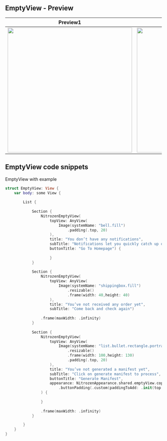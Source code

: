 ## EmptyView - Preview

| Preview1 | Preview2 |
| ---      | ---      |
| <img src="https://raw.githubusercontent.com/keyur-gofynd/nitrozen-ios/master/Example-Nitrozen-SwiftUI/Example-Nitrozen-SwiftUI/Preview%20Content/emptyview1.png" width="400"> | <img src="https://raw.githubusercontent.com/keyur-gofynd/nitrozen-ios/master/Example-Nitrozen-SwiftUI/Example-Nitrozen-SwiftUI/Preview%20Content/emptyview2.png" width="400"> |

## EmptyView code snippets
EmptyView with example
```swift
struct EmptyView: View {
    var body: some View {
        
        List {
            
            Section {
                NitrozenEmptyView(
                    topView: AnyView(
                        Image(systemName: "bell.fill")
                            .padding(.top, 20)
                    ),
                    title: "You don’t have any notifications",
                    subTitle: "Notifications let you quickly catch up on any updates",
                    buttonTitle: "Go To Homepage") {
                        
                    }
            }
            
            Section {
                NitrozenEmptyView(
                    topView: AnyView(
                        Image(systemName: "shippingbox.fill")
                            .resizable()
                            .frame(width: 40,height: 40)
                    ),
                    title: "You’ve not received any order yet",
                    subTitle: "Come back and check again")
                
                .frame(maxWidth: .infinity)
            }
            
            Section {
                NitrozenEmptyView(
                    topView: AnyView(
                        Image(systemName: "list.bullet.rectangle.portrait.fill")
                            .resizable()
                            .frame(width: 100,height: 130)
                            .padding(.top, 20)
                    ),
                    title: "You’ve not generated a manifest yet",
                    subTitle: "Click on generate manifest to process",
                    buttonTitle: "Generate Manifest",
                    appearance: NitrozenAppearance.shared.emptyView.copy
                        .buttonPadding(.custom(paddingToAdd: .init(top: 50, leading: 20, bottom: 20, trailing: 20)))
                ) {
                    
                }
                
                .frame(maxWidth: .infinity)
            }

        }
    }
}
```
